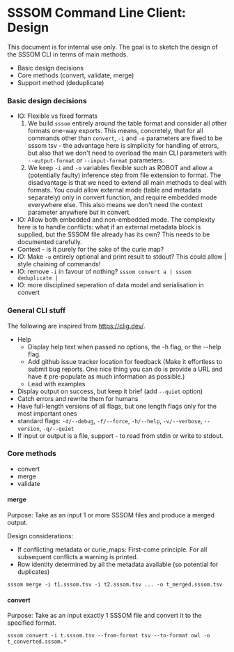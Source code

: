 # SSSOM Command Line Client: Design

This document is for internal use only. The goal is to sketch the design of the SSSOM CLI in terms of main methods.

- Basic design decisions
- Core methods (convert, validate, merge)
- Support method (deduplicate)

### Basic design decisions

- IO: Flexible vs fixed formats
  1. We build `sssom` entirely around the table format and consider all other formats one-way exports. This means, concretely, that for all commands other than `convert`, `-i` and `-o` parameters are fixed to be sssom tsv - the advantage here is simplicity for handling of errors, but also that we don't need to overload the main CLI parameters with `--output-format` or `--input-format` parameters.
  2. We keep `-i` and `-o` variables flexible such as ROBOT and allow a (potentially faulty) inference step from file extension to format. The disadvantage is that we need to extend all main methods to deal with formats. You could allow external mode (table and metadata separately) only in convert function, and require embedded mode everywhere else. This also means we don't need the context parameter anywhere but in convert.
- IO: Allow both embedded and non-embedded mode. The complexity here is to handle conflicts: what if an external metadata block is supplied, but the SSSOM file already has its own? This needs to be documented carefully.
- Context - is it purely for the sake of the curie map?
- IO: Make `-o` entirely optional and print result to stdout? This could allow | style chaining of commands!
- IO: remove `-i` in favour of nothing? `sssom convert a | sssom deduplicate |`
- IO: more disciplined seperation of data model and serialisation in convert

### General CLI stuff
The following are inspired from https://clig.dev/.

- Help
  - Display help text when passed no options, the -h flag, or the --help flag.
  - Add github issue tracker location for feedback (Make it effortless to submit bug reports. One nice thing you can do is provide a URL and have it pre-populate as much information as possible.)
  - Lead with examples
- Display output on success, but keep it brief (add `--quiet` option)
- Catch errors and rewrite them for humans
- Have full-length versions of all flags, but one length flags only for the most important ones
- standard flags: `-d/--debug`, `-f/--force`, `-h/--help`, `-v/--verbose`, `--version`, `-q/--quiet`
- If input or output is a file, support - to read from stdin or write to stdout.



### Core methods

- convert
- merge
- validate

#### merge

Purpose: Take as an input 1 or more SSSOM files and produce a merged output.

Design considerations:
- If conflicting metadata or curie_maps: First-come principle. For all subsequent conflicts a warning is printed.
- Row identity determined by all the metadata available (so potential for duplicates)

```
sssom merge -i t1.sssom.tsv -i t2.sssom.tsv ... -o t_merged.sssom.tsv
```

#### convert

Purpose: Take as an input exactly 1 SSSOM file and convert it to the specified format.

```
sssom convert -i t.sssom.tsv --from-format tsv --to-format owl -o t_converted.sssom.*
```
